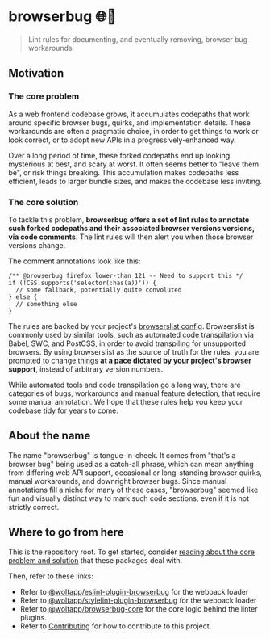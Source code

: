 # browserbug 🌐🐛

> Lint rules for documenting, and eventually removing, browser bug workarounds

## Motivation

### The core problem

As a web frontend codebase grows, it accumulates codepaths that work around
specific browser bugs, quirks, and implementation details. These workarounds are
often a pragmatic choice, in order to get things to work or look correct, or to
adopt new APIs in a progressively-enhanced way.

Over a long period of time, these forked codepaths end up looking mysterious at
best, and scary at worst. It often seems better to "leave them be", or risk
things breaking. This accumulation makes codepaths less efficient, leads to
larger bundle sizes, and makes the codebase less inviting.

### The core solution

To tackle this problem, **browserbug offers a set of lint rules to annotate such
forked codepaths and their associated browser versions versions, via code
comments**. The lint rules will then alert you when those browser versions
change.

The comment annotations look like this:

```tsx
/** @browserbug firefox lower-than 121 -- Need to support this */
if (!CSS.supports('selector(:has(a))')) {
  // some fallback, potentially quite convoluted
} else {
  // something else
}
```

The rules are backed by your project's
[browserslist config](https://github.com/browserslist/browserslist#browserslist-).
Browserslist is commonly used by similar tools, such as automated code
transpilation via Babel, SWC, and PostCSS, in order to avoid transpiling for
unsupported browsers. By using browserslist as the source of truth for the
rules, you are prompted to change things **at a pace dictated by your project's
browser support**, instead of arbitrary version numbers.

While automated tools and code transpilation go a long way, there are categories
of bugs, workarounds and manual feature detection, that require some manual
annotation. We hope that these rules help you keep your codebase tidy for years
to come.

## About the name

The name "browserbug" is tongue-in-cheek. It comes from "that's a browser bug"
being used as a catch-all phrase, which can mean anything from differing web API
support, occasional or long-standing browser quirks, manual workarounds, and
downright browser bugs. Since manual annotations fill a niche for many of these
cases, "browserbug" seemed like fun and visually distinct way to mark such code
sections, even if it is not strictly correct.

## Where to go from here

This is the repository root. To get started, consider
[reading about the core problem and solution](#motivation) that these packages
deal with.

Then, refer to these links:

- Refer to
  [@woltapp/eslint-plugin-browserbug](./packages/eslint-plugin-browserbug/) for
  the webpack loader
- Refer to
  [@woltapp/stylelint-plugin-browserbug](./packages/stylelint-plugin-browserbug/)
  for the webpack loader
- Refer to [@woltapp/browserbug-core](./packages/browserbug-core/) for the core
  logic behind the linter plugins.
- Refer to [Contributing](/CONTRIBUTING.md) for how to contribute to this
  project.
